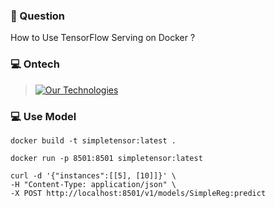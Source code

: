### 📖 Question
How to Use TensorFlow Serving on Docker ?

### 💻 Ontech
> [![Our Technologies](https://skillicons.dev/icons?i=python,tensorflow,docker)](https://skillicons.dev)

### 💻 Use Model
```shell
docker build -t simpletensor:latest .

docker run -p 8501:8501 simpletensor:latest

curl -d '{"instances":[[5], [10]]}' \
-H "Content-Type: application/json" \
-X POST http://localhost:8501/v1/models/SimpleReg:predict
```